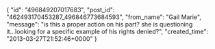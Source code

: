 {
   "id": "496849207017683",
   "post_id": "462493170453287_496846773684593",
   "from_name": "Gail Marie",
   "message": "is this a proper action on his part? she is questioning it...looking for a specific example of his rights denied?",
   "created_time": "2013-03-27T21:52:46+0000"
 }
